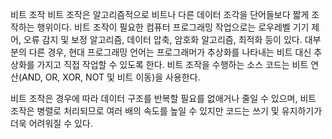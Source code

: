 비트 조작
비트 조작은 알고리즘적으로 비트나 다른 데이터 조각을 단어들보다 짧게 조작하는 행위이다. 
비트 조작이 필요한 컴퓨터 프로그래밍 작업으로는 로우레벨 기기 제어, 오류 감지 및 보정 알고리즘, 데이터 압축, 암호화 알고리즘, 최적화 등이 있다. 
대부분의 다른 경우, 현대 프로그래밍 언어는 프로그래머가 추상화를 나타내는 비트 대신 추상화를 가지고 직접 작업할 수 있도록 한다.
비트 조작을 수행하는 소스 코드는 비트 연산(AND, OR, XOR, NOT 및 비트 이동)을 사용한다.

비트 조작은 경우에 따라 데이터 구조를 반복할 필요를 없애거나 줄일 수 있으며, 비트 조작은 병렬로 처리되므로 여러 배의 속도를 높일 수 있지만 코드는 쓰기 및 유지하기가 더욱 어려워질 수 있다.

